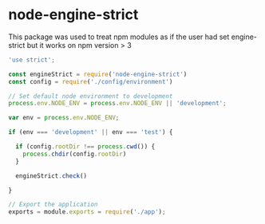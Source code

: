 # node-engine-strict
This package was used to treat npm modules as if the user had set engine-strict but it works on npm version > 3

```javascript
'use strict';

const engineStrict = require('node-engine-strict')
const config = require('./config/environment')

// Set default node environment to development
process.env.NODE_ENV = process.env.NODE_ENV || 'development';

var env = process.env.NODE_ENV;

if (env === 'development' || env === 'test') {

  if (config.rootDir !== process.cwd()) {
    process.chdir(config.rootDir)
  }

  engineStrict.check()

}

// Export the application
exports = module.exports = require('./app');

```